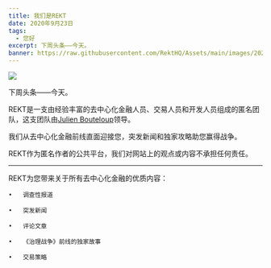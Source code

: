 ```yaml
---
title: 我们是REKT
date: 2020年9月23日
tags:
  - 您好
excerpt: 下周头条——今天。
banner: https://raw.githubusercontent.com/RektHQ/Assets/main/images/2020/09/logospectral-1.svg
---
```


![](https://raw.githubusercontent.com/RektHQ/Assets/main/images/2020/09/logospectral-1.svg)

下周头条——今天。

REKT是一支由经验丰富的去中心化金融人员、交易人员和开发人员组成的匿名团队，这支团队由[Julien Bouteloup](https://twitter.com/bneiluj)领导。

我们从去中心化金融前线直面迎接您，突发新闻和独家攻略助您赢得战争。

REKT作为匿名作者的公共平台，我们对网站上的观点或内容不承担任何责任。
________________________________________

REKT为您带来关于所有去中心化金融的优质内容：

    •	调查性报道

    •	突发新闻

    •	评论文章

    •	《治理战争》前线的独家故事

    •	交易策略



